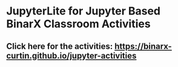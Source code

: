 # JupyterLite for Jupyter Based BinarX Classroom Activities

## Click here for the activities: https://binarx-curtin.github.io/jupyter-activities
